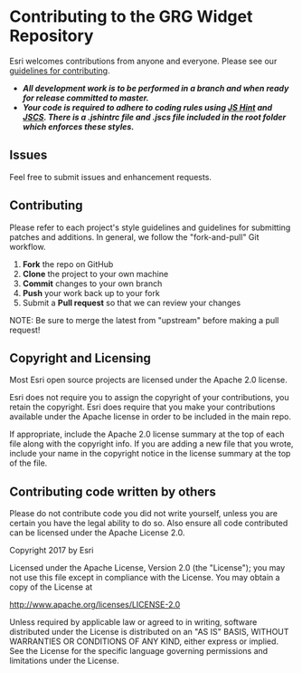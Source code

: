 Contributing to the GRG Widget Repository
=========================================

Esri welcomes contributions from anyone and everyone. Please see our [guidelines for contributing](https://github.com/esri/contributing).

- ***All development work is to be performed in a branch and when ready for release committed to master.***
- ***Your code is required to adhere to coding rules using [JS Hint](http://www.jshint.com/) and [JSCS](http://jscs.info/). There is a .jshintrc file and .jscs file included in the root folder which enforces these styles.***

Issues
------
Feel free to submit issues and enhancement requests.

Contributing
------------
Please refer to each project's style guidelines and guidelines for submitting patches and additions. In general, we follow the "fork-and-pull" Git workflow.

 1. **Fork** the repo on GitHub
 2. **Clone** the project to your own machine
 3. **Commit** changes to your own branch
 4. **Push** your work back up to your fork
 5. Submit a **Pull request** so that we can review your changes

NOTE: Be sure to merge the latest from "upstream" before making a pull request!

Copyright and Licensing
-----------------------
Most Esri open source projects are licensed under the Apache 2.0 license.

Esri does not require you to assign the copyright of your contributions, you retain the copyright. Esri does require that you make your contributions available under the Apache license in order to be included in the main repo.

If appropriate, include the Apache 2.0 license summary at the top of each file along with the copyright info. If you are adding a new file that you wrote, include your name in the copyright notice in the license summary at the top of the file.

Contributing code written by others
-----------------------------------
Please do not contribute code you did not write yourself, unless you are certain you have the legal ability to do so. Also ensure all code contributed can be licensed under the Apache License 2.0.

Copyright 2017 by Esri

Licensed under the Apache License, Version 2.0 (the "License");
you may not use this file except in compliance with the License.
You may obtain a copy of the License at

   http://www.apache.org/licenses/LICENSE-2.0

Unless required by applicable law or agreed to in writing, software
distributed under the License is distributed on an "AS IS" BASIS,
WITHOUT WARRANTIES OR CONDITIONS OF ANY KIND, either express or implied.
See the License for the specific language governing permissions and
limitations under the License.
